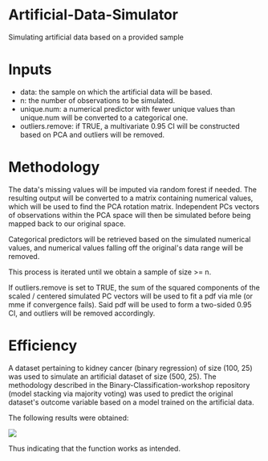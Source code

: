 # Artificial-Data-Simulator
Simulating artificial data based on a provided sample

# Inputs

* data: the sample on which the artificial data will be based.
* n: the number of observations to be simulated.
* unique.num: a numerical predictor with fewer unique values than unique.num will be converted to a categorical one.
* outliers.remove: if TRUE, a multivariate 0.95 CI will be constructed based on PCA and outliers will be removed.

# Methodology

The data's missing values will be imputed via random forest if needed. The resulting output will be converted to a matrix containing
numerical values, which will be used to find the PCA rotation matrix. Independent PCs vectors of observations within the PCA space will 
then be simulated before being mapped back to our original space.

Categorical predictors will be retrieved based on the simulated numerical values, and numerical values falling off the original's data 
range will be removed. 

This process is iterated until we obtain a sample of size >= n.

If outliers.remove is set to TRUE, the sum of the squared components of the scaled / centered simulated PC vectors will be used to fit a
pdf via mle (or mme if convergence fails). Said pdf will be used to form a two-sided 0.95 CI, and outliers will be removed accordingly.

# Efficiency

A dataset pertaining to kidney cancer (binary regression) of size (100, 25) was used to simulate an artificial dataset of size (500, 25).
The methodology described in the Binary-Classification-workshop repository (model stacking via majority voting) was used to predict the original dataset's outcome variable
based on a model trained on the artificial data. 

The following results were obtained:

![](https://i.imgur.com/jc6sJVq.png)

Thus indicating that the function works as intended.

